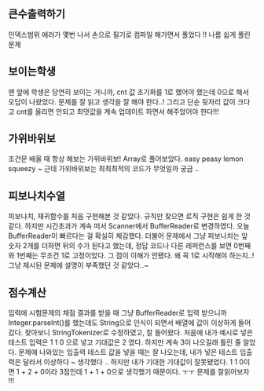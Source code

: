 ## 큰수출력하기

인덱스범위 에러가 몇번 나서 손으로 필기로 컴파일 해가면서 풀었다 !! 나름 쉽게 풀린 문제

## 보이는학생

맨 앞에 학생은 당연히 보이는 거니까, cnt 값 초기화를 1로 했어야 했는데 0으로 해서 오답이 나왔었다. 문제를 잘 읽고 생각을 잘 해야 한다..! 그리고 단순 뒷자리 값이 크다고 cnt를 올리면 안되고 최댓값을 계속 업데이트 하면서 해주었어야 한다!!!

## 가위바위보

조건문 배울 때 항상 해보는 가위바위보! Array로 풀어보았다. easy peasy lemon squeezy ~
근데 가위바위보는 최최최적의 코드가 무엇일까 궁금 ..

## 피보나치수열

피보나치, 재귀함수를 처음 구현해본 것 같았다. 규칙만 찾으면 로직 구현은 쉽게 한 것 같다. 하지만 시간초과가 계속 떠서 Scanner에서 BufferReader로 변경하였다. 오늘 BufferReader이 빠르다는 걸 확실히 체감했다. 더불어 문제에서 그냥 피보나치는 앞 숫자 2개를 더하면 뒤의 수가 된다고 했는데, 정답 코드나 다른 레퍼런스를 보면 0번째와 1번째는 무조건 1로 고정이었다. 그 점이 이해가 안됐다. 왜 꼭 1로 시작해야 하는지..! 그냥 제시된 문제에 설명이 부족했던 것 같았다..~

## 점수계산

입력에 시험문제의 채점 결과를 받을 때 그냥 BufferReader로 입력 받으니까 Integer.parseInt()를 했는데도 String으로 인식이 되면서 배열에 값이 이상하게 들어갔다. 찾아보니 StringTokenizer로 수정하였고, 잘 들어왔다. 처음에 내가 예시로 넣은 테스트 입력은 1 1 0 으로 넣고 기대값은 2 였다. 하지만 계속 3이 나오길래 틀린 줄 알았다. 문제에 나와있는 입출력 테스트 값을 넣을 때는 잘 나오는데, 내가 넣은 테스트 입출력은 달라서 이상하다 ~ 생각했다 .. 하지만 내가 기대한 기대값이 잘못됐었다. 1 1 0이면 1 + 2 + 0이라 3점인데 1 + 1 + 0으로 생각했기 때문이다. ㅜㅜ 문제를 잘읽어보자 !!!